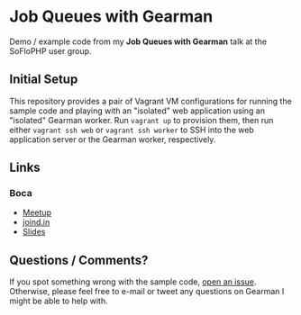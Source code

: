 # Job Queues with Gearman

Demo / example code from my **Job Queues with Gearman** talk at the SoFloPHP user group.

## Initial Setup

This repository provides a pair of Vagrant VM configurations for running the sample code and playing with an "isolated" web application using an "isolated" Gearman worker. Run `vagrant up` to provision them, then run either `vagrant ssh web` or `vagrant ssh worker` to SSH into the web application server or the Gearman worker, respectively.

## Links

### Boca

* [Meetup](http://www.meetup.com/South-Florida-PHP-Users-Group/events/211330872/)
* [joind.in](https://joind.in/12749)
* [Slides](https://github.com/michaelmoussa/soflophp-gearman/raw/master/slides/Job%20Queues%20with%20Gearman%20-%20SoFloPHP%20(Boca).pdf)

## Questions / Comments?

If you spot something wrong with the sample code, [open an issue](https://github.com/michaelmoussa/soflophp-gearman/issues/new). Otherwise, please feel free to e-mail or tweet any questions on Gearman I might be able to help with.
